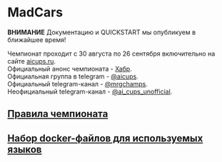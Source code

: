 # MadCars

**ВНИМАНИЕ** Документацию и QUICKSTART мы опубликуем в ближайшее время!

Чемпионат проходит с 30 августа по 26 сентября включительно на сайте [aicups.ru](http://aicups.ru/).  
Официальный анонс чемпионата - [Хабр](https://habr.com/company/mailru/blog/421397/).  
Официальная группа в telegram - [@aicups](https://t.me/aicups).  
Официальный telegram-канал - [@mrgchamps](https://t.me/mrgchamps).  
Неофициальный telegram-канал - [@ai_cups_unofficial](https://t.me/ai_cups_unofficial).  

## [Правила чемпионата](RULES.md)

## [Набор docker-файлов для используемых языков](../agario/dockers/)
